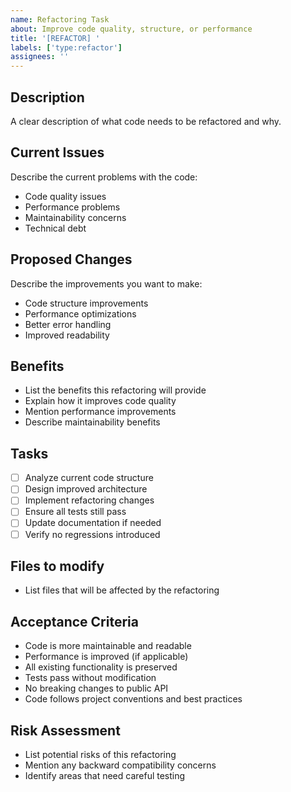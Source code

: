 ```yaml
---
name: Refactoring Task
about: Improve code quality, structure, or performance
title: '[REFACTOR] '
labels: ['type:refactor']
assignees: ''
---
```


## Description
A clear description of what code needs to be refactored and why.

## Current Issues
Describe the current problems with the code:
- Code quality issues
- Performance problems
- Maintainability concerns
- Technical debt

## Proposed Changes
Describe the improvements you want to make:
- Code structure improvements
- Performance optimizations
- Better error handling
- Improved readability

## Benefits
- List the benefits this refactoring will provide
- Explain how it improves code quality
- Mention performance improvements
- Describe maintainability benefits

## Tasks
- [ ] Analyze current code structure
- [ ] Design improved architecture
- [ ] Implement refactoring changes
- [ ] Ensure all tests still pass
- [ ] Update documentation if needed
- [ ] Verify no regressions introduced

## Files to modify
- List files that will be affected by the refactoring

## Acceptance Criteria
- Code is more maintainable and readable
- Performance is improved (if applicable)
- All existing functionality is preserved
- Tests pass without modification
- No breaking changes to public API
- Code follows project conventions and best practices

## Risk Assessment
- List potential risks of this refactoring
- Mention any backward compatibility concerns
- Identify areas that need careful testing
